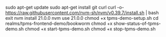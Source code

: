sudo apt-get update
sudo apt-get install git curl
curl -o- https://raw.githubusercontent.com/nvm-sh/nvm/v0.39.7/install.sh | bash
exit
nvm install 21.0.0
nvm use 21.0.0
chmod +x tpms-demo-setup.sh
cd realms/tpms-frontend-demo/bookworm
chmod +x show-status-of-tpms-demo.sh
chmod +x start-tpms-demo.sh
chmod +x stop-tpms-demo.sh
